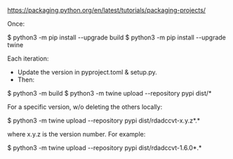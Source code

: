 https://packaging.python.org/en/latest/tutorials/packaging-projects/

Once:

$ python3 -m pip install --upgrade build
$ python3 -m pip install --upgrade twine

Each iteration:

* Update the version in pyproject.toml & setup.py. 
* Then:

$ python3 -m build
$ python3 -m twine upload --repository pypi dist/*

For a specific version, w/o deleting the others locally:

$ python3 -m twine upload --repository pypi dist/rdadccvt-x.y.z*.*

where x.y.z is the version number. For example:

$ python3 -m twine upload --repository pypi dist/rdadccvt-1.6.0*.*